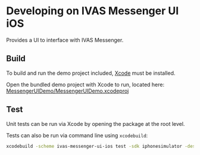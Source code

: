 # Developing on IVAS Messenger UI iOS

Provides a UI to interface with IVAS Messenger.

## Build

To build and run the demo project included, [Xcode](https://developer.apple.com/xcode/resources/) must be installed.

Open the bundled demo project with Xcode to run, located here: [MessengerUIDemo/MessengerUIDemo.xcodeproj](MessengerUIDemo/MessengerUIDemo.xcodeproj)

## Test

Unit tests can be run via Xcode by opening the package at the root level.

Tests can also be run via command line using `xcodebuild`:

```bash
xcodebuild -scheme ivas-messenger-ui-ios test -sdk iphonesimulator -destination 'platform=iOS Simulator,name=iPhone 15 Pro'
```
